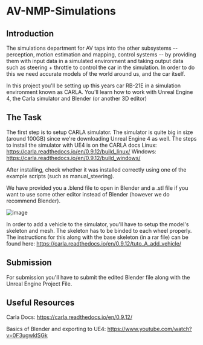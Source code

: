 # AV-NMP-Simulations

## Introduction
The simulations department for AV taps into the other subsystems -- perception, motion estimation and mapping, control systems -- by providing them with input data in a simulated environment and taking output data such as steering + throttle to control the car in the simulation. In order to do this we need accurate models of the world around us, and the car itself.

In this project you'll be setting up this years car RB-21E in a simulation environment known as CARLA. You'll learn how to work with Unreal Engine 4, the Carla simulator and Blender (or another 3D editor)

## The Task
The first step is to setup CARLA simulator. The simulator is quite big in size (around 100GB) since we're downloading Unreal Engine 4 as well. The steps to install the simulator with UE4 is on the CARLA docs
Linux: https://carla.readthedocs.io/en/0.9.12/build_linux/
Windows: https://carla.readthedocs.io/en/0.9.12/build_windows/

After installing, check whether it was installed correctly using one of the example scripts (such as manual_steering). 

We have provided you a .blend file to open in Blender and a .stl file if you want to use some other editor instead of Blender (however we do recommend Blender).

![image](https://user-images.githubusercontent.com/29827456/135519224-f6b87991-9567-4039-b218-d686c49ecabc.png)

In order to add a vehicle to the simulator, you'll have to setup the model's skeleton and mesh. The skeleton has to be binded to each wheel properly.
The instructions for this along with the base skeleton (in a rar file) can be found here:
https://carla.readthedocs.io/en/0.9.12/tuto_A_add_vehicle/

## Submission
For submission you'll have to submit the edited Blender file along with the Unreal Engine Project File. 

## Useful Resources
Carla Docs: https://carla.readthedocs.io/en/0.9.12/

Basics of Blender and exporting to UE4: https://www.youtube.com/watch?v=0F3ugwkISGk
